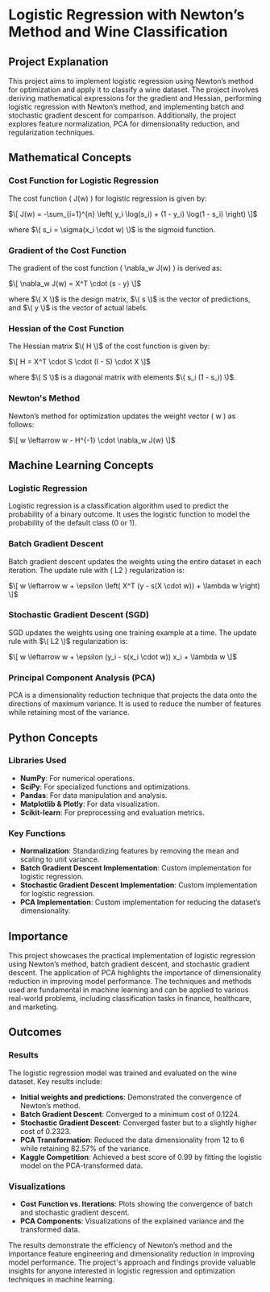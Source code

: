 # Logistic Regression with Newton’s Method and Wine Classification

## Project Explanation

This project aims to implement logistic regression using Newton’s method for optimization and apply it to classify a wine dataset. The project involves deriving mathematical expressions for the gradient and Hessian, performing logistic regression with Newton’s method, and implementing batch and stochastic gradient descent for comparison. Additionally, the project explores feature normalization, PCA for dimensionality reduction, and regularization techniques.

## Mathematical Concepts

### Cost Function for Logistic Regression
The cost function \( J(w) \) for logistic regression is given by:

$\[ J(w) = -\sum_{i=1}^{n} \left( y_i \log(s_i) + (1 - y_i) \log(1 - s_i) \right) \]$

where $\( s_i = \sigma(x_i \cdot w) \)$ is the sigmoid function.

### Gradient of the Cost Function
The gradient of the cost function \( \nabla_w J(w) \) is derived as:

$\[ \nabla_w J(w) = X^T \cdot (s - y) \]$

where $\( X \)$ is the design matrix, $\( s \)$ is the vector of predictions, and $\( y \)$ is the vector of actual labels.

### Hessian of the Cost Function
The Hessian matrix $\( H \)$ of the cost function is given by:

$\[ H = X^T \cdot S \cdot (I - S) \cdot X \]$

where $\( S \)$ is a diagonal matrix with elements $\( s_i (1 - s_i) \)$.

### Newton's Method
Newton’s method for optimization updates the weight vector \( w \) as follows:

$\[ w \leftarrow w - H^{-1} \cdot \nabla_w J(w) \]$

## Machine Learning Concepts

### Logistic Regression
Logistic regression is a classification algorithm used to predict the probability of a binary outcome. It uses the logistic function to model the probability of the default class (0 or 1).

### Batch Gradient Descent
Batch gradient descent updates the weights using the entire dataset in each iteration. The update rule with \( L2 \) regularization is:

$\[ w \leftarrow w + \epsilon \left( X^T (y - s(X \cdot w)) + \lambda w \right) \]$

### Stochastic Gradient Descent (SGD)
SGD updates the weights using one training example at a time. The update rule with $\( L2 \)$ regularization is:

$\[ w \leftarrow w + \epsilon (y_i - s(x_i \cdot w)) x_i + \lambda w \]$

### Principal Component Analysis (PCA)
PCA is a dimensionality reduction technique that projects the data onto the directions of maximum variance. It is used to reduce the number of features while retaining most of the variance.

## Python Concepts

### Libraries Used
- **NumPy**: For numerical operations.
- **SciPy**: For specialized functions and optimizations.
- **Pandas**: For data manipulation and analysis.
- **Matplotlib & Plotly**: For data visualization.
- **Scikit-learn**: For preprocessing and evaluation metrics.

### Key Functions
- **Normalization**: Standardizing features by removing the mean and scaling to unit variance.
- **Batch Gradient Descent Implementation**: Custom implementation for logistic regression.
- **Stochastic Gradient Descent Implementation**: Custom implementation for logistic regression.
- **PCA Implementation**: Custom implementation for reducing the dataset’s dimensionality.

## Importance

This project showcases the practical implementation of logistic regression using Newton’s method, batch gradient descent, and stochastic gradient descent. The application of PCA highlights the importance of dimensionality reduction in improving model performance. The techniques and methods used are fundamental in machine learning and can be applied to various real-world problems, including classification tasks in finance, healthcare, and marketing.

## Outcomes

### Results
The logistic regression model was trained and evaluated on the wine dataset. Key results include:
- **Initial weights and predictions**: Demonstrated the convergence of Newton’s method.
- **Batch Gradient Descent**: Converged to a minimum cost of 0.1224.
- **Stochastic Gradient Descent**: Converged faster but to a slightly higher cost of 0.2323.
- **PCA Transformation**: Reduced the data dimensionality from 12 to 6 while retaining 82.57% of the variance.
- **Kaggle Competition**: Achieved a best score of 0.99 by fitting the logistic model on the PCA-transformed data.

### Visualizations
- **Cost Function vs. Iterations**: Plots showing the convergence of batch and stochastic gradient descent.
- **PCA Components**: Visualizations of the explained variance and the transformed data.

The results demonstrate the efficiency of Newton’s method and the importance
feature engineering and dimensionality reduction in improving model performance.
The project's approach and findings provide valuable insights for anyone interested
in logistic regression and optimization techniques in machine learning.

